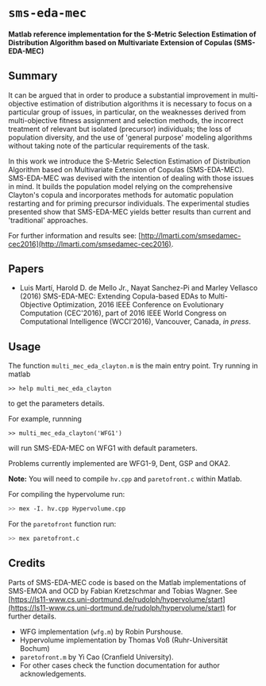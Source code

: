 # `sms-eda-mec`
#### Matlab reference implementation for the S-Metric Selection Estimation of Distribution Algorithm based on Multivariate Extension of Copulas (SMS-EDA-MEC)

## Summary

It can be argued that  in order to produce a substantial improvement in multi-objective estimation of distribution algorithms it is necessary to focus on a particular group of issues, in particular, on the weaknesses derived from multi-objective fitness assignment and selection methods, the incorrect treatment of relevant but isolated (precursor) individuals; the loss of population diversity, and the use of 'general purpose' modeling algorithms without taking note of the particular requirements of the task. 

In this work we introduce the S-Metric Selection Estimation of Distribution Algorithm based on Multivariate Extension of Copulas (SMS-EDA-MEC). SMS-EDA-MEC was devised with the intention of dealing with those issues in mind. It builds the population model relying on the comprehensive Clayton's copula and incorporates methods for automatic population restarting and for priming precursor individuals. The experimental studies presented show that SMS-EDA-MEC yields better results than current and 'traditional' approaches. 

For further information and results see: [http://lmarti.com/smsedamec-cec2016](http://lmarti.com/smsedamec-cec2016).

## Papers

* Luis Martí, Harold D. de Mello Jr., Nayat Sanchez-Pi and Marley Vellasco (2016) SMS-EDA-MEC: Extending Copula-based EDAs to Multi-Objective Optimization, 2016 IEEE Conference on Evolutionary Computation (CEC'2016), part of 2016 IEEE World Congress on Computational Intelligence (WCCI'2016), Vancouver, Canada, *in press*.

## Usage

The function `multi_mec_eda_clayton.m` is the main entry point. Try running in matlab
```
>> help multi_mec_eda_clayton
```
to get the parameters details.

For example, runnning 
```
>> multi_mec_eda_clayton('WFG1')
```
will run SMS-EDA-MEC on WFG1 with default parameters.

Problems currently implemented are WFG1-9, Dent, GSP and OKA2.

**Note:** You will need to compile `hv.cpp` and `paretofront.c` within Matlab.

For compiling the hypervolume run:
```bash
>> mex -I. hv.cpp Hypervolume.cpp
``` 

For the `paretofront` function run:
```bash
>> mex paretofront.c
```


## Credits

Parts of SMS-EDA-MEC code is based on the Matlab implementations of SMS-EMOA and OCD by Fabian Kretzschmar and Tobias Wagner. See [https://ls11-www.cs.uni-dortmund.de/rudolph/hypervolume/start](https://ls11-www.cs.uni-dortmund.de/rudolph/hypervolume/start) for further details.

* WFG implementation (`wfg.m`) by Robin Purshouse.
* Hypervolume implementation by Thomas Vo&szlig; (Ruhr-Universit&auml;t Bochum)
* `paretofront.m` by Yi Cao (Cranfield University).
* For other cases check the function documentation for author acknowledgements.
